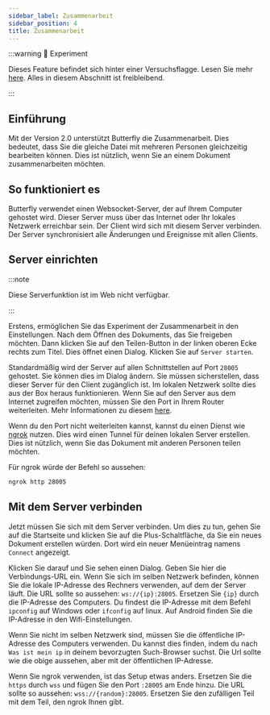 ```yaml
---
sidebar_label: Zusammenarbeit
sidebar_position: 4
title: Zusammenarbeit
---
```


:::warning 🧪 Experiment

Dieses Feature befindet sich hinter einer Versuchsflagge. Lesen Sie mehr [here](/nightly#experiments).
Alles in diesem Abschnitt ist freibleibend.

:::

## Einführung

Mit der Version 2.0 unterstützt Butterfly die Zusammenarbeit. Dies bedeutet, dass Sie die gleiche Datei mit mehreren Personen gleichzeitig bearbeiten können. Dies ist nützlich, wenn Sie an einem Dokument zusammenarbeiten möchten.

## So funktioniert es

Butterfly verwendet einen Websocket-Server, der auf Ihrem Computer gehostet wird. Dieser Server muss über das Internet oder Ihr lokales Netzwerk erreichbar sein. Der Client wird sich mit diesem Server verbinden. Der Server synchronisiert alle Änderungen und Ereignisse mit allen Clients.

## Server einrichten

:::note

Diese Serverfunktion ist im Web nicht verfügbar.

:::

Erstens, ermöglichen Sie das Experiment der Zusammenarbeit in den Einstellungen. Nach dem Öffnen des Dokuments, das Sie freigeben möchten. Dann klicken Sie auf den Teilen-Button in der linken oberen Ecke rechts zum Titel. Dies öffnet einen Dialog. Klicken Sie auf `Server starten`.

Standardmäßig wird der Server auf allen Schnittstellen auf Port `28005` gehostet. Sie können dies im Dialog ändern. Sie müssen sicherstellen, dass dieser Server für den Client zugänglich ist.
Im lokalen Netzwerk sollte dies aus der Box heraus funktionieren. Wenn Sie auf den Server aus dem Internet zugreifen möchten, müssen Sie den Port in Ihrem Router weiterleiten. Mehr Informationen zu diesem [here](https://de.wikipedia.org/wiki/Port_forwarding/).

Wenn du den Port nicht weiterleiten kannst, kannst du einen Dienst wie [ngrok](https://ngrok.com/) nutzen. Dies wird einen Tunnel für deinen lokalen Server erstellen. Dies ist nützlich, wenn Sie das Dokument mit anderen Personen teilen möchten.

Für ngrok würde der Befehl so aussehen:

```bash
ngrok http 28005
```

## Mit dem Server verbinden

Jetzt müssen Sie sich mit dem Server verbinden. Um dies zu tun, gehen Sie auf die Startseite und klicken Sie auf die Plus-Schaltfläche, da Sie ein neues Dokument erstellen würden. Dort wird ein neuer Menüeintrag namens `Connect` angezeigt.

Klicken Sie darauf und Sie sehen einen Dialog. Geben Sie hier die Verbindungs-URL ein.
Wenn Sie sich im selben Netzwerk befinden, können Sie die lokale IP-Adresse des Rechners verwenden, auf dem der Server läuft.
Die URL sollte so aussehen: `ws://{ip}:28005`. Ersetzen Sie `{ip}` durch die IP-Adresse des Computers. Du findest die IP-Adresse mit dem Befehl `ipconfig` auf Windows oder `ifconfig` auf linux. Auf Android finden Sie die IP-Adresse in den Wifi-Einstellungen.

Wenn Sie nicht im selben Netzwerk sind, müssen Sie die öffentliche IP-Adresse des Computers verwenden. Du kannst dies finden, indem du nach `Was ist mein ip` in deinem bevorzugten Such-Browser suchst. Die Url sollte wie die obige aussehen, aber mit der öffentlichen IP-Adresse.

Wenn Sie ngrok verwenden, ist das Setup etwas anders. Ersetzen Sie die `https` durch `wss` und fügen Sie den Port `:28005` am Ende hinzu. Die URL sollte so aussehen: `wss://{random}:28005`. Ersetzen Sie den zufälligen Teil mit dem Teil, den ngrok Ihnen gibt.
